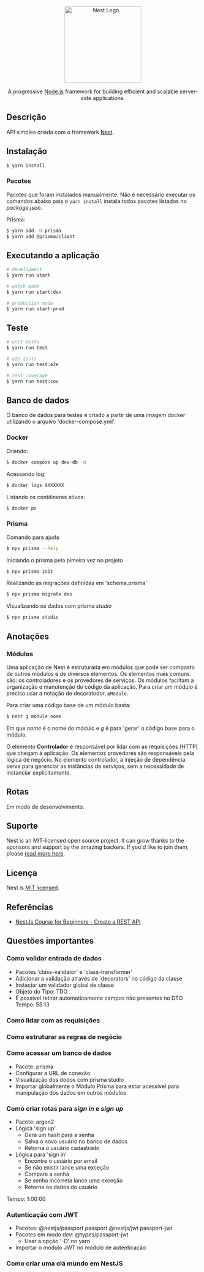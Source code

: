 <p align="center">
  <a href="http://nestjs.com/" target="blank"><img src="https://nestjs.com/img/logo-small.svg" width="200" alt="Nest Logo" /></a>
</p>

[circleci-image]: https://img.shields.io/circleci/build/github/nestjs/nest/master?token=abc123def456
[circleci-url]: https://circleci.com/gh/nestjs/nest

  <p align="center">A progressive <a href="http://nodejs.org" target="_blank">Node.js</a> framework for building efficient and scalable server-side applications.</p>
    <p align="center">

## Descrição

API simples criada com o framework [Nest](https://github.com/nestjs/nest).

## Instalação

```bash
$ yarn install
```

### Pacotes

Pacotes que foram instalados manualmente. Não é necessário executar os comandos abaixo pois o `yarn install` instala todos pacotes listados no _package.json_.

Prisma:

```bash
$ yarn add -D prisma
$ yarn add @prisma/client
```

## Executando a aplicação

```bash
# development
$ yarn run start

# watch mode
$ yarn run start:dev

# production mode
$ yarn run start:prod
```

## Teste

```bash
# unit tests
$ yarn run test

# e2e tests
$ yarn run test:e2e

# test coverage
$ yarn run test:cov
```

## Banco de dados

O banco de dados para testes é criado a partir de uma imagem docker utilizando o arquivo 'docker-compose.yml'.

### Docker

Criando:

```bash
$ docker compose up dev-db -d
```

Acessando log:

```bash
$ docker logs XXXXXXX
```

Listando os contêineres ativos:

```bash
$ docker ps
```

### Prisma

Comando para ajuda

```bash
$ npx prisma --help
```

Iniciando o prisma pela pimeira vez no projeto

```bash
$ npx prisma init
```

Realizando as migrações definidas em 'schema.prisma'

```bash
$ npx prisma migrate dev
```

Visualizando os dados com prisma _studio_

```bash
$ npx prisma studio
```

## Anotações 
### Módulos 
  Uma aplicação de Nest é estruturada em módulos que pode ser composto de outros módulos e de diversos elementos. Os elementos mais comuns são: os controladores e os provedores de serviços. Os módulos faciltam a organização e manutenção do código da aplicação. Para criar um módulo é preciso usar a notação de decoratodor, `@Module`.

  Para criar uma código base de um módulo basta: 
  ```bash
  $ nest g module nome
  ```
  Em que *nome* é o nome do módulo e *g* é para 'gerar' o código base para o módulo. 

  O elemento **Controlador** é responsável por lidar com as requisições (HTTP) que chegam à aplicação. Os elementos provedores são responsáveis pela lógica de negócio. No elemento controlador, a injeção de dependência serve para gerenciar as instâncias de serviços, sem a necessidade de instanciar explicitamente.   
  
## Rotas

Em modo de desenvolvimento.

## Suporte

Nest is an MIT-licensed open source project. It can grow thanks to the sponsors and support by the amazing backers. If you'd like to join them, please [read more here](https://docs.nestjs.com/support).

## Licença

Nest is [MIT licensed](LICENSE).

## Referências

- [NestJs Course for Beginners - Create a REST API](https://www.youtube.com/watch?v=GHTA143_b-s)

## Questões importantes

### Como validar entrada de dados

- Pacotes 'class-validator' e 'class-transformer'
- Adicionar a validação através de 'decorators' no código da classe
- Instaciar um validador global de classe
- Objeto do Tipo: TDO
- É possível retirar automaticamente campos não presentes no DTO
  Tempo: 55:13

### Como lidar com as requisições

### Como estruturar as regras de negócio

### Como acessar um banco de dados

- Pacote: prisma
- Configurar a URL de conexão
- Visualização dos dodos com prisma studio
- Importar globalmente o Módulo Prisma para estar acessível para manipulação dos dados em outros módulos

### Como criar rotas para _sign in_ e _sign up_

- Pacote: argon2
- Lógica 'sign up'
  - Gera um hash para a senha
  - Salva o novo usuário no banco de dados
  - Retorna o usuário cadastrado
- Lógica para 'sign in'
  - Encontre o usuário por email
  - Se não existir lance uma exceção
  - Compare a senha
  - Se senha incorreta lance uma exceção
  - Retorne os dados do usuário

Tempo: 1:00:00

### Autenticação com JWT

- Pacotes: @nestjs/passport passport @nestjs/jwt passport-jwt
- Pacotes em modo dev: @types/passport-jwt
  - Usar a opção '-D' no yarn
- Importar o módulo JWT no módulo de autenticação

### Como criar uma olá mundo em NestJS
